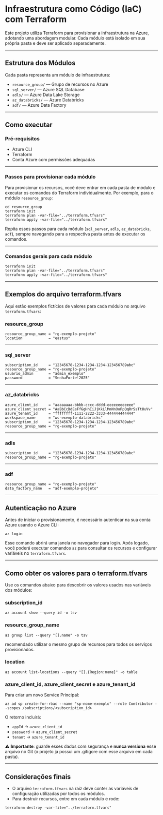 # Infraestrutura como Código (IaC) com Terraform

Este projeto utiliza Terraform para provisionar a infraestrutura na Azure, adotando uma abordagem modular. Cada módulo está isolado em sua própria pasta e deve ser aplicado separadamente.

---

## Estrutura dos Módulos

Cada pasta representa um módulo de infraestrutura:

- `resource_group/` — Grupo de recursos no Azure  
- `sql_server/` — Azure SQL Database
- `adls/` — Azure Data Lake Storage  
- `az_databricks/` — Azure Databricks  
- `adf/` — Azure Data Factory  

---

## Como executar

### Pré-requisitos

- Azure CLI  
- Terraform  
- Conta Azure com permissões adequadas  

---

### Passos para provisionar cada módulo

Para provisionar os recursos, você deve entrar em cada pasta de módulo e executar os comandos do Terraform individualmente. Por exemplo, para o módulo `resource_group`:

```
cd resource_group  
terraform init  
terraform plan -var-file="../terraform.tfvars"  
terraform apply -var-file="../terraform.tfvars"  
```

Repita esses passos para cada módulo (`sql_server`, `adls`, `az_databricks`, `adf`), sempre navegando para a respectiva pasta antes de executar os comandos.

---

### Comandos gerais para cada módulo

```
terraform init  
terraform plan -var-file="../terraform.tfvars"  
terraform apply -var-file="../terraform.tfvars"  
```

---

## Exemplos do arquivo terraform.tfvars

Aqui estão exemplos fictícios de valores para cada módulo no arquivo `terraform.tfvars`:

### resource_group

```
resource_group_name = "rg-exemplo-projeto"  
location            = "eastus"  
```

---

### sql_server

```
subscription_id     = "12345678-1234-1234-1234-123456789abc"  
resource_group_name = "rg-exemplo-projeto"  
usuario_admin       = "admin_exemplo"  
password            = "SenhaForte!2025"  
```

---

### az_databricks

```
azure_client_id     = "aaaaaaaa-bbbb-cccc-dddd-eeeeeeeeeeee"  
azure_client_secret = "AaBbCcDdEeFfGgHhIiJjKkLlMmNnOoPpQqRrSsTtUuVv"  
azure_tenant_id     = "ffffffff-1111-2222-3333-444444444444"  
workspace_name      = "ws-exemplo-databricks"  
subscription_id     = "12345678-1234-1234-1234-123456789abc"  
resource_group_name = "rg-exemplo-projeto"  
```

---

### adls

```
subscription_id     = "12345678-1234-1234-1234-123456789abc"  
resource_group_name = "rg-exemplo-projeto"  
```

---

### adf

```
resource_group_name = "rg-exemplo-projeto"  
data_factory_name   = "adf-exemplo-projeto"  
```

---

## Autenticação no Azure

Antes de iniciar o provisionamento, é necessário autenticar na sua conta Azure usando o Azure CLI:

```
az login  
```

Esse comando abrirá uma janela no navegador para login. Após logado, você poderá executar comandos `az` para consultar os recursos e configurar variáveis no `terraform.tfvars`.

---

## Como obter os valores para o terraform.tfvars

Use os comandos abaixo para descobrir os valores usados nas variáveis dos módulos:

### subscription_id

```
az account show --query id -o tsv  
```

### resource_group_name

```
az group list --query "[].name" -o tsv  
```
recomendado utilizar o mesmo grupo de recursos para todos os serviços provisionados.

### location

```
az account list-locations --query "[].{Region:name}" -o table  
```

### azure_client_id, azure_client_secret e azure_tenant_id

Para criar um novo Service Principal:

```
az ad sp create-for-rbac --name "sp-nome-exemplo" --role Contributor --scopes /subscriptions/<subscription_id>  
```

O retorno incluirá:

- `appId` → `azure_client_id`  
- `password` → `azure_client_secret`  
- `tenant` → `azure_tenant_id`  

⚠️ **Importante**: guarde esses dados com segurança e **nunca versiona** esse arquivo no Git (o projeto ja possui um .gitigore com esse arquivo em cada pasta).


---

## Considerações finais

- O arquivo `terraform.tfvars` na raiz deve conter as variáveis de configuração utilizadas por todos os módulos.  
- Para destruir recursos, entre em cada módulo e rode:

```
terraform destroy -var-file="../terraform.tfvars"  
```



